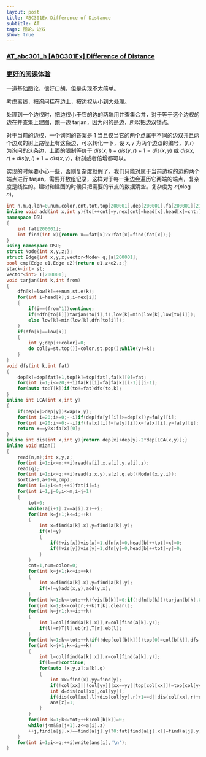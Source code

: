 ```yaml
---
layout: post
title: ABC301Ex Difference of Distance
subtitle: AT
tags: 图论，边双
show: true
---
```


### [AT_abc301_h [ABC301Ex] Difference of Distance](https://www.luogu.com.cn/problem/AT_abc301_h)

### [更好的阅读体验](https://www.cnblogs.com/WrongAnswer90-home/p/17766886.html)

一道基础图论，很好口胡，但是实现不太简单。

考虑离线，把询问挂在边上，按边权从小到大处理。

处理到一个边权时，把边权小于它的边的两端用并查集合并，对于等于这个边权的边在并查集上建图，跑一边 tarjan，因为问的是边，所以把边双锁点。

对于当前的边权，一个询问的答案是 $1$ 当且仅当它的两个点属于不同的边双并且两个边双的树上路径上有这条边，可以转化一下，设 $x,y$ 为两个边双的编号，$(l,r)$ 为询问的这条边，上面的限制等价于 $dis(x,l)+dis(y,r)+1=dis(x,y)$ 或 $dis(x,r)+dis(y,l)+1=dis(x,y)$，树剖或者倍增都可以。

实现的时候要小心一些，否则复杂度就假了。我们只能对属于当前边权的边的两个端点进行 tarjan，需要开数组记录，这样对于每一条边会遍历它两端的端点，复杂度是线性的。建树和建图的时候只把需要的节点的数据清空。复杂度为 $\mathcal O(n\log n)$。

```cpp
int n,m,q,len=0,num,color,cnt,tot,top[200001],dep[200001],fa[200001][21],col[200001],head[200001],to[400001],nex[400001],vis[200001],dfn[200001],low[200001],b[200001],ans[200001];
inline void add(int x,int y){to[++cnt]=y,nex[cnt]=head[x],head[x]=cnt;}
namespace DSU
{
	int fat[200001];
	int find(int x){return x==fat[x]?x:fat[x]=find(fat[x]);}
}
using namespace DSU;
struct Node{int x,y,z;};
struct Edge{int x,y,z;vector<Node> q;}a[200001];
bool cmp(Edge e1,Edge e2){return e1.z<e2.z;}
stack<int> st;
vector<int> T[200001];
void tarjan(int k,int from)
{
	dfn[k]=low[k]=++num,st.e(k);
	for(int i=head[k];i;i=nex[i])
	{
		if(i==(from^1))continue;
		if(!dfn[to[i]])tarjan(to[i],i),low[k]=min(low[k],low[to[i]]);
		else low[k]=min(low[k],dfn[to[i]]);
	}
	if(dfn[k]==low[k])
	{
		int y;dep[++color]=0;
		do col[y=st.top()]=color,st.pop();while(y!=k);
	}
}
void dfs(int k,int fat)
{
	dep[k]=dep[fat]+1,top[k]=top[fat],fa[k][0]=fat;
	for(int i=1;i<=20;++i)fa[k][i]=fa[fa[k][i-1]][i-1];
	for(auto to:T[k])if(to!=fat)dfs(to,k);
}
inline int LCA(int x,int y)
{
	if(dep[x]>dep[y])swap(x,y);
	for(int i=20;i>=0;--i)if(dep[fa[y][i]]>=dep[x])y=fa[y][i];
	for(int i=20;i>=0;--i)if(fa[x][i]!=fa[y][i])x=fa[x][i],y=fa[y][i];
	return x==y?x:fa[x][0];
}
inline int dis(int x,int y){return dep[x]+dep[y]-2*dep[LCA(x,y)];}
inline void mian()
{
	read(n,m);int x,y,z;
	for(int i=1;i<=m;++i)read(a[i].x,a[i].y,a[i].z);
	read(q);
	for(int i=1;i<=q;++i)read(z,x,y),a[z].q.eb((Node){x,y,i});
	sort(a+1,a+1+m,cmp);
	for(int i=1;i<=n;++i)fat[i]=i;
	for(int i=1,j=0;i<=m;i=j+1)
	{
		tot=0;
		while(a[i+1].z==a[i].z)++i;
		for(int k=j+1;k<=i;++k)
		{
			int x=find(a[k].x),y=find(a[k].y);
			if(x!=y)
			{
				if(!vis[x])vis[x]=1,dfn[x]=0,head[b[++tot]=x]=0;
				if(!vis[y])vis[y]=1,dfn[y]=0,head[b[++tot]=y]=0;
			}
		}
		cnt=1,num=color=0;
		for(int k=j+1;k<=i;++k)
		{
			int x=find(a[k].x),y=find(a[k].y);
			if(x!=y)add(x,y),add(y,x);
		}
		for(int k=1;k<=tot;++k){vis[b[k]]=0;if(!dfn[b[k]])tarjan(b[k],0);}
		for(int k=1;k<=color;++k)T[k].clear();
		for(int k=j+1;k<=i;++k)
		{
			int l=col[find(a[k].x)],r=col[find(a[k].y)];
			if(l!=r)T[l].eb(r),T[r].eb(l);
		}
		for(int k=1;k<=tot;++k)if(!dep[col[b[k]]])top[0]=col[b[k]],dfs(col[b[k]],0);
		for(int k=j+1;k<=i;++k)
		{
			int l=col[find(a[k].x)],r=col[find(a[k].y)];
			if(l==r)continue;
			for(auto [x,y,z]:a[k].q)
			{
				int xx=find(x),yy=find(y);
				if(!col[xx]||!col[yy]||xx==yy||top[col[xx]]!=top[col[yy]])continue;
				int d=dis(col[xx],col[yy]);
				if(dis(col[xx],l)+dis(col[yy],r)+1==d||dis(col[xx],r)+dis(col[yy],l)+1==d)
				ans[z]=1;
			}
		}
		for(int k=1;k<=tot;++k)col[b[k]]=0;
		while(j<m&&a[j+1].z<=a[i].z)
		++j,find(a[j].x)==find(a[j].y)?0:fat[find(a[j].x)]=find(a[j].y);
	}
	for(int i=1;i<=q;++i)write(ans[i],'\n');
}
```
